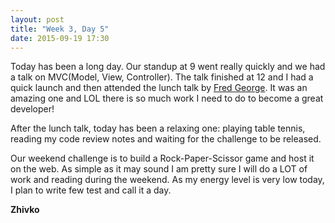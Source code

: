 ```yaml
---
layout: post
title: "Week 3, Day 5"
date: 2015-09-19 17:30
---
```


Today has been a long day. Our standup at 9 went really quickly and we had a talk on MVC(Model, View, Controller). The talk finished at 12 and I had a quick launch and then attended the lunch talk by [Fred George](http://c2.com/cgi/wiki?FredGeorge). It was an amazing one and LOL there is so much work I need to do to become a great developer!

After the lunch talk, today has been a relaxing one: playing table tennis, reading my code review notes and waiting for the challenge to be released.

Our weekend challenge is to build a Rock-Paper-Scissor game and host it on the web. As simple as it may sound I am pretty sure I will do a LOT of work and reading during the weekend. As my energy level is very low today, I plan to write few test and call it a day.

__Zhivko__
